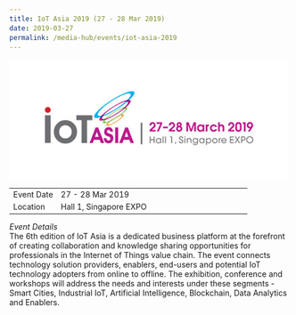 ```yaml
---
title: IoT Asia 2019 (27 - 28 Mar 2019)
date: 2019-03-27
permalink: /media-hub/events/iot-asia-2019
---
```

![IoT Asia 2019](/images/media-hub/events/till-2020/iot-asia-2019.jpeg)

<table style="width:100%">
  <tr>
    <td style="width:20%">Event Date</td>	
    <td style="width:80%">27 - 28 Mar 2019</td>	
  </tr>
  <tr>
	<td>Location</td>
	<td>Hall 1, Singapore EXPO</td>	
  </tr>
</table>

*Event Details*<br>	
The 6th edition of IoT Asia is a dedicated business platform at the forefront of creating collaboration and knowledge sharing opportunities for professionals in the Internet of Things value chain. The event connects technology solution providers, enablers, end-users and potential IoT technology adopters from online to offline. The exhibition, conference and workshops will address the needs and interests under these segments - Smart Cities, Industrial IoT, Artificial Intelligence, Blockchain, Data Analytics and Enablers. 